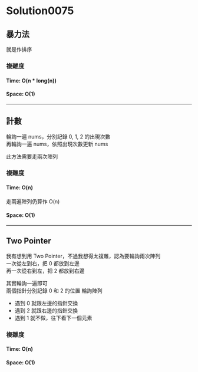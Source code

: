 # Solution0075

## 暴力法

就是作排序

### 複雜度

#### Time: O(n * long(n))

#### Space: O(1)

---

## 計數

輪詢一遍 nums，分別記錄 0, 1, 2 的出現次數  
再輪詢一遍 nums，依照出現次數更新 nums

此方法需要走兩次陣列

### 複雜度

#### Time: O(n)
走兩遍陣列仍算作 O(n)

#### Space: O(1)

---

## Two Pointer

我有想到用 Two Pointer，不過我想得太複雜，認為要輪詢兩次陣列  
一次從左到右，把 0 都放到左邊  
再一次從右到左，把 2 都放到右邊

其實輪詢一遍即可  
兩個指針分別記錄 0 和 2 的位置
輪詢陣列
- 遇到 0 就跟左邊的指針交換
- 遇到 2 就跟右邊的指針交換
- 遇到 1 就不做，往下看下一個元素

### 複雜度

#### Time: O(n)

#### Space: O(1)